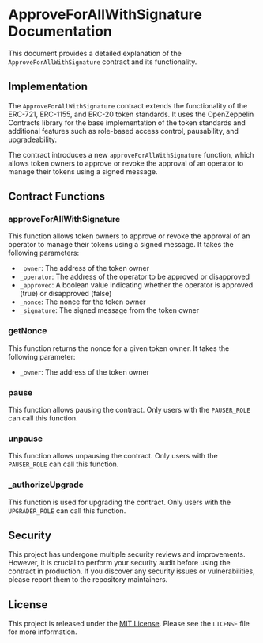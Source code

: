 # ApproveForAllWithSignature Documentation

This document provides a detailed explanation of the `ApproveForAllWithSignature` contract and its functionality.

## Implementation

The `ApproveForAllWithSignature` contract extends the functionality of the ERC-721, ERC-1155, and ERC-20 token standards. It uses the OpenZeppelin Contracts library for the base implementation of the token standards and additional features such as role-based access control, pausability, and upgradeability.

The contract introduces a new `approveForAllWithSignature` function, which allows token owners to approve or revoke the approval of an operator to manage their tokens using a signed message.

## Contract Functions

### approveForAllWithSignature

This function allows token owners to approve or revoke the approval of an operator to manage their tokens using a signed message. It takes the following parameters:

- `_owner`: The address of the token owner
- `_operator`: The address of the operator to be approved or disapproved
- `_approved`: A boolean value indicating whether the operator is approved (true) or disapproved (false)
- `_nonce`: The nonce for the token owner
- `_signature`: The signed message from the token owner

### getNonce

This function returns the nonce for a given token owner. It takes the following parameter:

- `_owner`: The address of the token owner

### pause

This function allows pausing the contract. Only users with the `PAUSER_ROLE` can call this function.

### unpause

This function allows unpausing the contract. Only users with the `PAUSER_ROLE` can call this function.

### _authorizeUpgrade

This function is used for upgrading the contract. Only users with the `UPGRADER_ROLE` can call this function.

## Security

This project has undergone multiple security reviews and improvements. However, it is crucial to perform your security audit before using the contract in production. If you discover any security issues or vulnerabilities, please report them to the repository maintainers.

## License

This project is released under the [MIT License](https://opensource.org/licenses/MIT). Please see the `LICENSE` file for more information.
